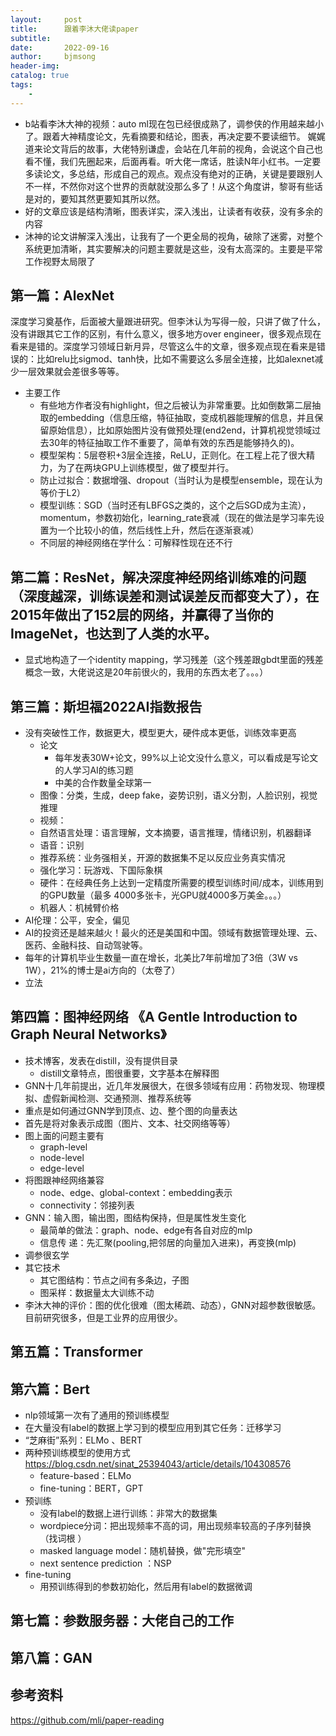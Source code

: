 ```yaml
---
layout:     post
title:      跟着李沐大佬读paper
subtitle:   
date:       2022-09-16
author:     bjmsong
header-img: 
catalog: true
tags:
    - 
---
```

- b站看李沐大神的视频：auto ml现在包已经很成熟了，调参侠的作用越来越小了。跟着大神精度论文，先看摘要和结论，图表，再决定要不要读细节。 娓娓道来论文背后的故事，大佬特别谦虚，会站在几年前的视角，会说这个自己也看不懂，我们先圈起来，后面再看。听大佬一席话，胜读N年小红书。一定要多读论文，多总结，形成自己的观点。观点没有绝对的正确，关键是要跟别人不一样，不然你对这个世界的贡献就没那么多了！从这个角度讲，黎哥有些话是对的，要知其然更要知其所以然。 
- 好的文章应该是结构清晰，图表详实，深入浅出，让读者有收获，没有多余的内容
- 沐神的论文讲解深入浅出，让我有了一个更全局的视角，破除了迷雾，对整个系统更加清晰，其实要解决的问题主要就是这些，没有太高深的。主要是平常工作视野太局限了

## 第一篇：AlexNet
深度学习奠基作，后面被大量跟进研究。但李沐认为写得一般，只讲了做了什么，没有讲跟其它工作的区别，有什么意义，很多地方over engineer，很多观点现在看来是错的。深度学习领域日新月异，尽管这么牛的文章，很多观点现在看来是错误的：比如relu比sigmod、tanh快，比如不需要这么多层全连接，比如alexnet减少一层效果就会差很多等等。
- 主要工作
    - 有些地方作者没有highlight，但之后被认为非常重要。比如倒数第二层抽取的embedding（信息压缩，特征抽取，变成机器能理解的信息，并且保留原始信息），比如原始图片没有做预处理(end2end，计算机视觉领域过去30年的特征抽取工作不重要了，简单有效的东西是能够持久的)。
    - 模型架构：5层卷积+3层全连接，ReLU，正则化。在工程上花了很大精力，为了在两块GPU上训练模型，做了模型并行。
    - 防止过拟合：数据增强、dropout（当时认为是模型ensemble，现在认为等价于L2）
    - 模型训练：SGD（当时还有LBFGS之类的，这个之后SGD成为主流），momentum，参数初始化，learning_rate衰减（现在的做法是学习率先设置为一个比较小的值，然后线性上升，然后在逐渐衰减）
    - 不同层的神经网络在学什么：可解释性现在还不行

## 第二篇：ResNet，解决深度神经网络训练难的问题（深度越深，训练误差和测试误差反而都变大了），在2015年做出了152层的网络，并赢得了当你的ImageNet，也达到了人类的水平。
- 显式地构造了一个identity mapping，学习残差（这个残差跟gbdt里面的残差概念一致，大佬说这是20年前很火的，我用的东西太老了。。。）

## 第三篇：斯坦福2022AI指数报告
- 没有突破性工作，数据更大，模型更大，硬件成本更低，训练效率更高
    - 论文
        - 每年发表30W+论文，99%以上论文没什么意义，可以看成是写论文的人学习AI的练习题
        - 中美的合作数量全球第一
    - 图像：分类，生成，deep fake，姿势识别，语义分割，人脸识别，视觉推理
    - 视频：
    - 自然语言处理：语言理解，文本摘要，语言推理，情绪识别，机器翻译
    - 语音：识别
    - 推荐系统：业务强相关，开源的数据集不足以反应业务真实情况
    - 强化学习：玩游戏、下国际象棋
    - 硬件：在经典任务上达到一定精度所需要的模型训练时间/成本，训练用到的GPU数量（最多 4000多张卡，光GPU就4000多万美金。。。）
    - 机器人：机械臂价格
- AI伦理：公平，安全，偏见
- AI的投资还是越来越火！最火的还是美国和中国。领域有数据管理处理、云、医药、金融科技、自动驾驶等。
- 每年的计算机毕业生数量一直在增长，北美比7年前增加了3倍（3W vs 1W），21%的博士是ai方向的（太卷了）
- 立法

## 第四篇：图神经网络 《A Gentle Introduction to Graph Neural Networks》
- 技术博客，发表在distill，没有提供目录
    - distill文章特点，图很重要，文字基本在解释图 
- GNN十几年前提出，近几年发展很大，在很多领域有应用：药物发现、物理模拟、虚假新闻检测、交通预测、推荐系统等  
- 重点是如何通过GNN学到顶点、边、整个图的向量表达
- 首先是将对象表示成图（图片、文本、社交网络等等）
- 图上面的问题主要有
    - graph-level
    - node-level
    - edge-level
- 将图跟神经网络兼容
    - node、edge、global-context：embedding表示
    - connectivity：邻接列表
- GNN：输入图，输出图，图结构保持，但是属性发生变化
    - 最简单的做法：graph、node、edge有各自对应的mlp
    - 信息传 递：先汇聚(pooling,把邻居的向量加入进来)，再变换(mlp)
- 调参很玄学
- 其它技术
    - 其它图结构：节点之间有多条边，子图
    - 图采样：数据量太大训练不动 
- 李沐大神的评价：图的优化很难（图太稀疏、动态），GNN对超参数很敏感。目前研究很多，但是工业界的应用很少。

## 第五篇：Transformer

## 第六篇：Bert
- nlp领域第一次有了通用的预训练模型
- 在大量没有label的数据上学习到的模型应用到其它任务：迁移学习
- “芝麻街”系列：ELMo 、BERT
- 两种预训练模型的使用方式
https://blog.csdn.net/sinat_25394043/article/details/104308576
    - feature-based：ELMo
    - fine-tuning：BERT，GPT
- 预训练
    - 没有label的数据上进行训练：非常大的数据集 
    - wordpiece分词：把出现频率不高的词，用出现频率较高的子序列替换（找词根 ）
    - masked language model：随机替换，做"完形填空"
    - next sentence prediction ：NSP
- fine-tuning
    - 用预训练得到的参数初始化，然后用有label的数据微调

## 第七篇：参数服务器：大佬自己的工作

## 第八篇：GAN


## 参考资料
https://github.com/mli/paper-reading


